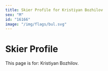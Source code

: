 ```yaml
---
title: Skier Profile for Kristiyan Bozhilov
sex: "M"
id: "16166"
image: "/img/flags/bul.svg" 
---
```


# Skier Profile

This page is for: Kristiyan Bozhilov.
    